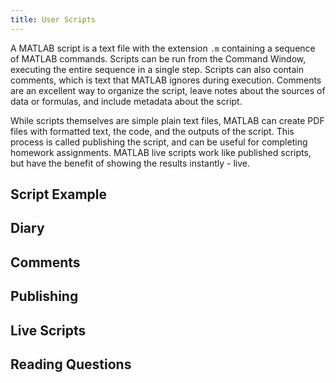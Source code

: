 ```yaml
---
title: User Scripts
---
```


A MATLAB script is a text file with the extension `.m` containing a sequence of MATLAB commands.
Scripts can be run from the Command Window, executing the entire sequence in a single step.
Scripts can also contain comments, which is text that MATLAB ignores during execution.
Comments are an excellent way to organize the script, leave notes about the sources of data or formulas, and include metadata about the script.

While scripts themselves are simple plain text files, MATLAB can create PDF files with formatted text, the code, and the outputs of the script.
This process is called publishing the script, and can be useful for completing homework assignments.
MATLAB live scripts work like published scripts, but have the benefit of showing the results instantly - live.

## Script Example

## Diary

## Comments

## Publishing

## Live Scripts

## Reading Questions
